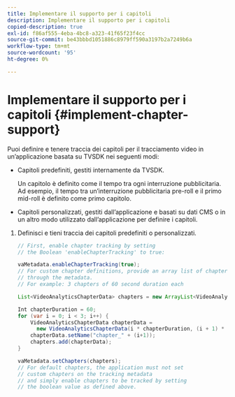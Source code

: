 ```yaml
---
title: Implementare il supporto per i capitoli
description: Implementare il supporto per i capitoli
copied-description: true
exl-id: f86af555-4eba-4bc8-a323-41f65f23f4cc
source-git-commit: be43bbbd1051886c8979ff590a3197b2a7249b6a
workflow-type: tm+mt
source-wordcount: '95'
ht-degree: 0%

---
```


# Implementare il supporto per i capitoli {#implement-chapter-support}

Puoi definire e tenere traccia dei capitoli per il tracciamento video in un’applicazione basata su TVSDK nei seguenti modi:

* Capitoli predefiniti, gestiti internamente da TVSDK.

   Un capitolo è definito come il tempo tra ogni interruzione pubblicitaria. Ad esempio, il tempo tra un’interruzione pubblicitaria pre-roll e il primo mid-roll è definito come primo capitolo.
* Capitoli personalizzati, gestiti dall’applicazione e basati su dati CMS o in un altro modo utilizzato dall’applicazione per definire i capitoli.

1. Definisci e tieni traccia dei capitoli predefiniti o personalizzati.

   ```java
   // First, enable chapter tracking by setting  
   // the Boolean 'enableChapterTracking' to true: 
   
   vaMetadata.enableChapterTracking(true); 
   // For custom chapter definitions, provide an array list of chapters  
   // through the metadata. 
   // For example: 3 chapters of 60 second duration each 
   
   List<VideoAnalyticsChapterData> chapters = new ArrayList<VideoAnalyticsChapterData>(); 
   
   Int chapterDuration = 60; 
   for (var i = 0; i < 3; i++) { 
       VideoAnalyticsChapterData chapterData =  
         new VideoAnalyticsChapterData(i * chapterDuration, (i + 1) * chapterDuration);  
       chapterData.setName("chapter_" + (i+1)); 
       chapters.add(chapterData); 
   } 
   
   vaMetadata.setChapters(chapters); 
   // For default chapters, the application must not set  
   // custom chapters on the tracking metadata 
   // and simply enable chapters to be tracked by setting  
   // the boolean value as defined above.
   ```

